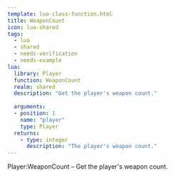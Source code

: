 ```yaml
---
template: lua-class-function.html
title: WeaponCount
icon: lua-shared
tags:
  - lua
  - shared
  - needs-verification
  - needs-example
lua:
  library: Player
  function: WeaponCount
  realm: shared
  description: "Get the player's weapon count."
  
  arguments:
  - position: 1
    name: "player"
    type: Player
  returns:
    - type: integer
      description: "The player's weapon count."
---
```


<div class="lua__search__keywords">
Player:WeaponCount &#x2013; Get the player's weapon count.
</div>
